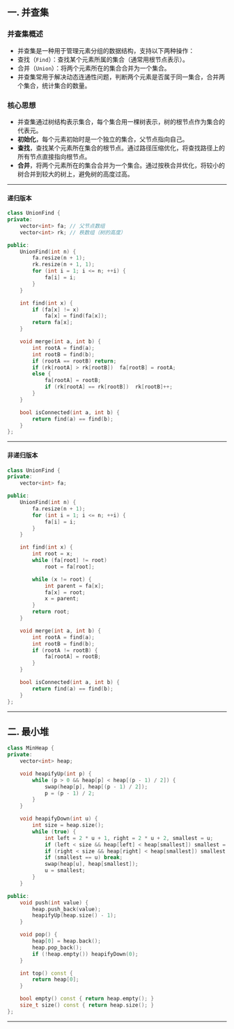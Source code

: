 ## 一. 并查集

### 并查集概述
- 并查集是一种用于管理元素分组的数据结构，支持以下两种操作：
- 查找（`Find`）：查找某个元素所属的集合（通常用根节点表示）。
- 合并（`Union`）：将两个元素所在的集合合并为一个集合。
- 并查集常用于解决动态连通性问题，判断两个元素是否属于同一集合，合并两个集合，统计集合的数量。

### 核心思想
- 并查集通过树结构表示集合，每个集合用一棵树表示，树的根节点作为集合的代表元。
- **初始化**，每个元素初始时是一个独立的集合，父节点指向自己。
- **查找**，查找某个元素所在集合的根节点。通过路径压缩优化，将查找路径上的所有节点直接指向根节点。
- **合并**，将两个元素所在的集合合并为一个集合。通过按秩合并优化，将较小的树合并到较大的树上，避免树的高度过高。

---

#### 递归版本
```cpp
class UnionFind {
private:
    vector<int> fa; // 父节点数组
    vector<int> rk; // 秩数组（树的高度）

public:
    UnionFind(int n) {
        fa.resize(n + 1);
        rk.resize(n + 1, 1);
        for (int i = 1; i <= n; ++i) {
            fa[i] = i;
        }
    }

    int find(int x) {
        if (fa[x] != x)
            fa[x] = find(fa[x]);
        return fa[x];
    }

    void merge(int a, int b) {
        int rootA = find(a);
        int rootB = find(b);
        if (rootA == rootB) return;
        if (rk[rootA] > rk[rootB])  fa[rootB] = rootA;
        else {
            fa[rootA] = rootB;
            if (rk[rootA] == rk[rootB])  rk[rootB]++;
        }
    }

    bool isConnected(int a, int b) {
        return find(a) == find(b);
    }
};
```

---

#### 非递归版本
```cpp
class UnionFind {
private:
    vector<int> fa;

public:
    UnionFind(int n) {
        fa.resize(n + 1);
        for (int i = 1; i <= n; ++i) {
            fa[i] = i;
        }
    }

    int find(int x) {
        int root = x;
        while (fa[root] != root)
            root = fa[root];

        while (x != root) {
            int parent = fa[x];
            fa[x] = root;
            x = parent;
        }
        return root;
    }

    void merge(int a, int b) {
        int rootA = find(a);
        int rootB = find(b);
        if (rootA != rootB) {
            fa[rootA] = rootB;
        }
    }

    bool isConnected(int a, int b) {
        return find(a) == find(b);
    }
};
```

---

## 二. 最小堆

```cpp
class MinHeap {
private:
    vector<int> heap;

    void heapifyUp(int p) {
        while (p > 0 && heap[p] < heap[(p - 1) / 2]) {
            swap(heap[p], heap[(p - 1) / 2]);
            p = (p - 1) / 2;
        }
    }

    void heapifyDown(int u) {
        int size = heap.size();
        while (true) {
            int left = 2 * u + 1, right = 2 * u + 2, smallest = u;
            if (left < size && heap[left] < heap[smallest]) smallest = left;
            if (right < size && heap[right] < heap[smallest]) smallest = right;
            if (smallest == u) break;
            swap(heap[u], heap[smallest]);
            u = smallest;
        }
    }

public:
    void push(int value) {
        heap.push_back(value);
        heapifyUp(heap.size() - 1);
    }

    void pop() {
        heap[0] = heap.back();
        heap.pop_back();
        if (!heap.empty()) heapifyDown(0);
    }

    int top() const {
        return heap[0];
    }

    bool empty() const { return heap.empty(); }
    size_t size() const { return heap.size(); }
};
```

---
